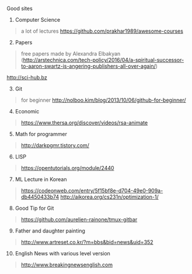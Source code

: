 Good sites

1. Computer Science 

  > a lot of lectures
  https://github.com/prakhar1989/awesome-courses
  
2. Papers
  > free papers made by Alexandra Elbakyan 
  (http://arstechnica.com/tech-policy/2016/04/a-spiritual-successor-to-aaron-swartz-is-angering-publishers-all-over-again/)

  http://sci-hub.bz
  
  
3. Git
  > for beginner 
  http://nolboo.kim/blog/2013/10/06/github-for-beginner/


4. Economic
  > https://www.thersa.org/discover/videos/rsa-animate

5. Math for programmer
  > http://darkpgmr.tistory.com/


6. LISP
  > https://opentutorials.org/module/2440
  
7. ML Lecture in Korean
  > https://codeonweb.com/entry/5f15bf8e-d704-49e0-909a-db4450433b74
  > http://aikorea.org/cs231n/optimization-1/

8. Good Tip for Git
  > https://github.com/aurelien-rainone/tmux-gitbar
  
9. Father and daughter painting
  > http://www.artreset.co.kr/?m=bbs&bid=news&uid=352

10. English News with various level version
  > http://www.breakingnewsenglish.com
